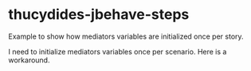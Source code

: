 thucydides-jbehave-steps
========================

Example to show how mediators variables are initialized once per story.

I need to initialize mediators variables once per scenario. Here is a workaround.
